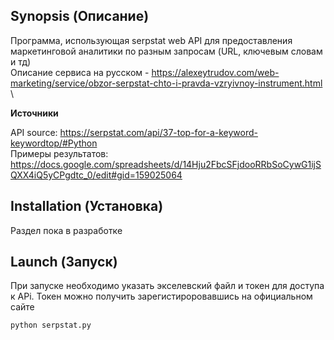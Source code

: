 ## Synopsis (Описание)

Программа, использующая serpstat web API для предоставления маркетинговой аналитики по разным запросам (URL, ключевым словам и тд) \
Описание сервиса на русском - https://alexeytrudov.com/web-marketing/service/obzor-serpstat-chto-i-pravda-vzryivnoy-instrument.html \

**Источники**
<!-- blank line -->
API source: https://serpstat.com/api/37-top-for-a-keyword-keywordtop/#Python \
Примеры результатов: https://docs.google.com/spreadsheets/d/14Hju2FbcSFjdooRRbSoCywG1ijSQXX4iQ5yCPgdtc_0/edit#gid=159025064


## Installation (Установка)

Раздел пока в разработке

## Launch (Запуск)

При запуске необходимо указать экселевский файл и токен для доступа к APi. Токен можно получить зарегистироровавшись на официальном сайте

```
python serpstat.py
```